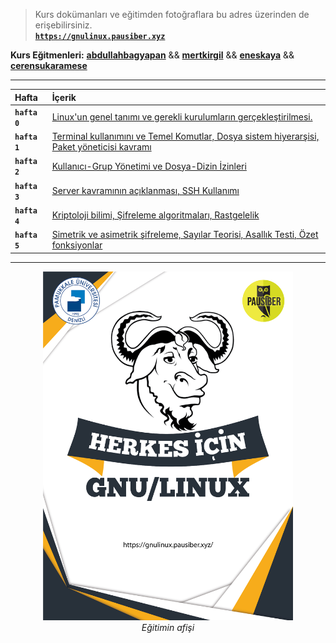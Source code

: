 > Kurs dokümanları ve eğitimden fotoğraflara bu adres üzerinden de erişebilirsiniz.  
  [**`https://gnulinux.pausiber.xyz`**](https://gnulinux.pausiber.xyz)

**Kurs Eğitmenleri:** [**abdullahbagyapan**](https://github.com/abdullahbagyapan) && [**mertkirgil**](https://github.com/mertkrgl) && [**eneskaya**](https://github.com/eneskaya12) && [**cerensukaramese**](https://github.com/cerensukaramese)

---

|     Hafta     |      İçerik    |
| :------------ | :------------- |
| **`hafta 0`** | [Linux'un genel tanımı ve gerekli kurulumların gerçekleştirilmesi.](https://gnulinux.pausiber.xyz/haftalar/hafta-sifir) |
| **`hafta 1`** | [Terminal kullanımını ve Temel Komutlar, Dosya sistem hiyerarşisi, Paket yöneticisi kavramı](https://gnulinux.pausiber.xyz/haftalar/hafta-bir)|
| **`hafta 2`** | [Kullanıcı-Grup Yönetimi ve Dosya-Dizin İzinleri](https://gnulinux.pausiber.xyz/haftalar/hafta-iki)|
| **`hafta 3`** | [Server kavramının açıklanması, SSH Kullanımı](https://gnulinux.pausiber.xyz/haftalar/hafta-uc) |
| **`hafta 4`** | [Kriptoloji bilimi, Şifreleme algoritmaları, Rastgelelik](https://gnulinux.pausiber.xyz/haftalar/hafta-dort) |
| **`hafta 5`** | [Simetrik ve asimetrik şifreleme, Sayılar Teorisi, Asallık Testi, Özet fonksiyonlar](https://gnulinux.pausiber.xyz/haftalar/hafta-bes) |



---

<p align="center">
	<img alt="gnu-linux-egtimi-poster" src="gnu-linux-egtimi-poster.jpg" width="400">
  <br>
	<em>Eğitimin afişi</em>
</p>
